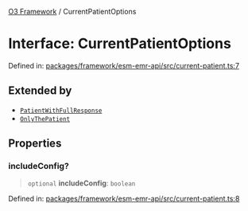 [O3 Framework](../API.md) / CurrentPatientOptions

# Interface: CurrentPatientOptions

Defined in: [packages/framework/esm-emr-api/src/current-patient.ts:7](https://github.com/habeshabro/openmrs-esm-core/blob/main/packages/framework/esm-emr-api/src/current-patient.ts#L7)

## Extended by

- [`PatientWithFullResponse`](PatientWithFullResponse.md)
- [`OnlyThePatient`](OnlyThePatient.md)

## Properties

### includeConfig?

> `optional` **includeConfig**: `boolean`

Defined in: [packages/framework/esm-emr-api/src/current-patient.ts:8](https://github.com/habeshabro/openmrs-esm-core/blob/main/packages/framework/esm-emr-api/src/current-patient.ts#L8)
